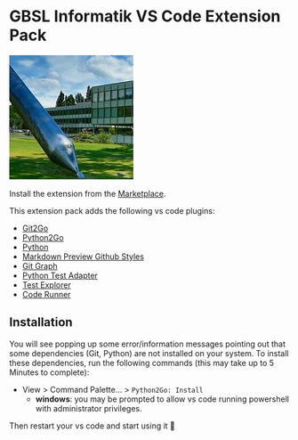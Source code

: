 # GBSL Informatik VS Code Extension Pack

![gbsl](logo.jpeg)

Install the extension from the [Marketplace](https://marketplace.visualstudio.com/items?itemName=lebalz.ispw-programming-basics).

This extension pack adds the following vs code plugins:

- [Git2Go](https://marketplace.visualstudio.com/items?itemName=lebalz.git2go)
- [Python2Go](https://marketplace.visualstudio.com/items?itemName=lebalz.python2go)
- [Python](https://marketplace.visualstudio.com/items?itemName=ms-python.python)
- [Markdown Preview Github Styles](https://marketplace.visualstudio.com/items?itemName=bierner.markdown-preview-github-styles)
- [Git Graph](https://marketplace.visualstudio.com/items?itemName=mhutchie.git-graph)
- [Python Test Adapter](https://marketplace.visualstudio.com/items?itemName=LittleFoxTeam.vscode-python-test-adapter)
- [Test Explorer](https://marketplace.visualstudio.com/items?itemName=hbenl.vscode-test-explorer)
- [Code Runner](https://marketplace.visualstudio.com/items?itemName=formulahendry.code-runner)


## Installation

You will see popping up some error/information messages pointing out that some dependencies (Git, Python) are not installed on your system. To install these dependencies, run the following commands (this may take up to 5 Minutes to complete):

- View > Command Palette... > `Python2Go: Install`
    - **windows**: you may be prompted to allow vs code running powershell with administrator privileges.

Then restart your vs code and start using it 🎉